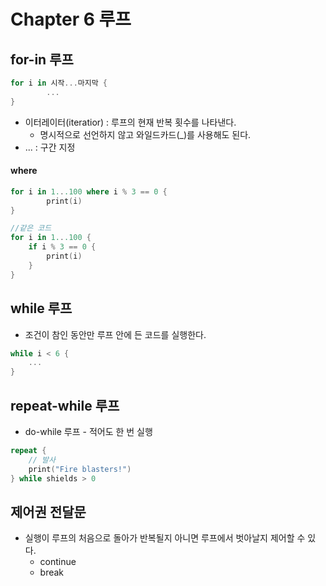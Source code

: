 # Chapter 6 루프


## for-in 루프
```swift
for i in 시작...마지막 {
        ...
}
```


* 이터레이터(iteratior) : 루프의 현재 반복 횟수를 나타낸다.
    * 명시적으로 선언하지 않고 와일드카드(_)를 사용해도 된다.
* ... : 구간 지정






#### where
```swift
for i in 1...100 where i % 3 == 0 {
        print(i)
}

//같은 코드
for i in 1...100 {
    if i % 3 == 0 {
        print(i)
    }
}
```






## while 루프

* 조건이 참인 동안만 루프 안에 든 코드를 실행한다.
```swift
while i < 6 {
    ...
}
```






## repeat-while 루프

* do-while 루프 - 적어도 한 번 실행
```swift
repeat {
    // 발사
    print("Fire blasters!")
} while shields > 0
```





## 제어권 전달문

* 실행이 루프의 처음으로 돌아가 반복될지 아니면 루프에서 벗아날지 제어할 수 있다.
   * continue
   * break

